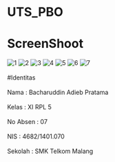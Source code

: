 # UTS_PBO

# ScreenShoot<br>
![1](http://i.imgsafe.org/1fee581809.jpg)
![2](http://i.imgsafe.org/1fee5d37f7.jpg)
![3](http://i.imgsafe.org/1fee688139.jpg)
![4](http://i.imgsafe.org/1fee6965c9.jpg)
![5](http://i.imgsafe.org/1fee79b3a4.jpg)
![6](http://i.imgsafe.org/1fee775af1.jpg)
![7](http://i.imgsafe.org/1fee913456.jpg)
<br><br>
#Identitas<br><br>
 Nama  : Bacharuddin Adieb Pratama<br><br>
 Kelas : XI RPL 5<br><br>
 No Absen : 07<br><br>
 NIS : 4682/1401.070<br><br>
 Sekolah : SMK Telkom Malang<br><br>
